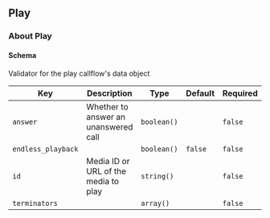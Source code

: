 ## Play

### About Play

#### Schema

Validator for the play callflow's data object



Key | Description | Type | Default | Required
--- | ----------- | ---- | ------- | --------
`answer` | Whether to answer an unanswered call | `boolean()` |   | `false`
`endless_playback` |   | `boolean()` | `false` | `false`
`id` | Media ID or URL of the media to play | `string()` |   | `false`
`terminators` |   | `array()` |   | `false`



